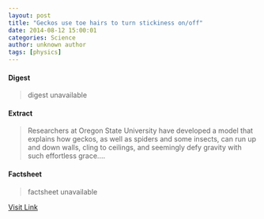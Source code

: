 ```yaml
---
layout: post
title: "Geckos use toe hairs to turn stickiness on/off"
date: 2014-08-12 15:00:01
categories: Science
author: unknown author
tags: [physics]
---
```



#### Digest
>digest unavailable

#### Extract
>Researchers at Oregon State University have developed a model that explains how geckos, as well as spiders and some insects, can run up and down walls, cling to ceilings, and seemingly defy gravity with such effortless grace....

#### Factsheet
>factsheet unavailable

[Visit Link](http://phys.org/news327058258.html)


